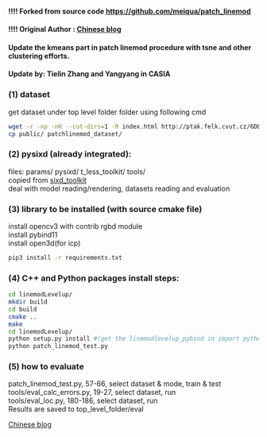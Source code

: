 #### !!!! Forked from source code https://github.com/meiqua/patch_linemod 
#### !!!! Original Author : [Chinese blog](https://zhuanlan.zhihu.com/p/45538349)

#### Update the kmeans part in patch linemod procedure with tsne and other clustering efforts.
#### Update by: Tielin Zhang and Yangyang in CASIA

### (1) dataset

get dataset under top level folder folder using following cmd  
```sh
wget -r -np -nH --cut-dirs=1 -R index.html http://ptak.felk.cvut.cz/6DB/public/
cp public/ patchlinemod_dataset/
```

### (2) pysixd (already integrated):

files: params/  pysixd/  t_less_toolkit/  tools/  
copied from [sixd_toolkit](https://github.com/thodan/sixd_toolkit)  
deal with model reading/rendering, datasets reading and evaluation  

### (3) library to be installed (with source cmake file)

install opencv3 with contrib rgbd module  
install pybind11  
install open3d(for icp)

```sh
pip3 install -r requirements.txt
```











### (4) C++ and Python packages install steps:

```sh
cd linemodLevelup/
mkdir build
cd build
cmake ..
make
cd linemodLevelup/
python setup.py install #(get the linemodlevelup_pybind in import python)
python patch_linemod_test.py

```

### (5) how to evaluate

patch_linemod_test.py, 57-66, select dataset & mode, train & test  
tools/eval_calc_errors.py, 19-27, select dataset, run  
tools/eval_loc.py, 180-186, select dataset, run  
Results are saved to top_level_folder/eval  

[Chinese blog](https://zhuanlan.zhihu.com/p/45538349)
